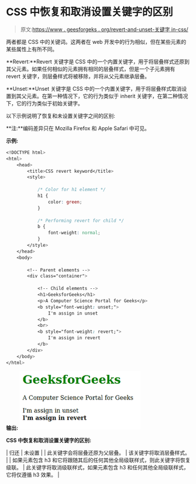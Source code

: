 # CSS 中恢复和取消设置关键字的区别

> 原文:[https://www . geesforgeks . org/revert-and-unset-关键字 in-css/](https://www.geeksforgeeks.org/difference-between-revert-and-unset-keyword-in-css/)

两者都是 CSS 中的关键词。这两者在 web 开发中的行为相似，但在某些元素的某些属性上有所不同。

**Revert:**Revert 关键字是 CSS 中的一个内置关键字，用于将层叠样式还原到其父元素。如果任何相似的元素拥有相同的层叠样式，但是一个子元素拥有 revert 关键字，则层叠样式将被移除，并将从父元素继承层叠。

**Unset:**Unset 关键字是 CSS 中的一个内置关键字，用于将层叠样式取消设置到其父元素。在第一种情况下，它的行为类似于 inherit 关键字，在第二种情况下，它的行为类似于初始关键字。

以下示例说明了恢复和未设置关键字之间的区别:

**注:**编码差异只在 Mozilla Firefox 和 Apple Safari 中可见。

**示例:**

```css
<!DOCTYPE html>
<html>
    <head>
        <title>CSS revert keyword</title>
        <style>

            /* Color for h1 element */
            h1 {
                color: green;
            }

            /* Performing revert for child */
            b {
                font-weight: normal;
            }
        </style>
    </head>
    <body>

        <!-- Parent elements -->
        <div class="container">

            <!-- Child elements -->
            <h1>GeeksforGeeks</h1>
            <p>A Computer Science Portal for Geeks</p>
            <b style="font-weight: unset;">
                I'm assign in unset
            </b>
            <br>
            <b style="font-weight: revert;">
                I'm assign in revert
            </b>
        </div>
    </body>
</html>
```

**输出:**
![](img/3463e35bdf7a006ec91910d3814720f4.png)

**CSS 中恢复和取消设置关键字的区别:**

| 归还 | 未设置 |
| 此关键字会将层叠还原为父层叠。 | 该关键字将取消层叠样式。 |
| 如果元素包含 h3 和它将跟随其后的任何其他全局级联样式，则此关键字将恢复级联。 | 此关键字将取消级联样式，如果元素包含 h3 和任何其他全局级联样式，它将仅遵循 h3 效果。 |